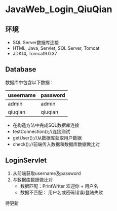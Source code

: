 # JavaWeb_Login_QiuQian

## 环境

- SQL Server数据库连接
- HTML, Java, Servlet, SQL Server, Tomcat
- JDK14, Tomcat9.0.37

## Database

数据库中包含以下数据：

| useername | password |
| --------- | -------- |
| admin     | admin    |
| qiuqian   | qiuqian  |

- 在构造方法中完成SQL数据库连接
- testConnection();//连接测试
- getUser();//从数据库获取用户数据
- check();//前端传入数据和数据库数据做比对

## LoginServlet

1. 从前端获取username及password
2. 与数据库数据做比对
   - 数据匹配：PrintWriter 欢迎你 + 用户名
   - 数据不匹配： 用户名或密码错误/登陆失败

待更新